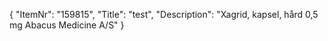 {
  "ItemNr": "159815",
  "Title": "test",
  "Description": "Xagrid, kapsel, hård 0,5 mg Abacus Medicine A/S"
}